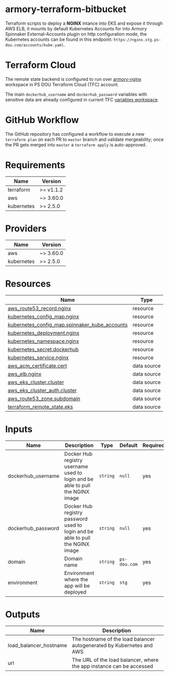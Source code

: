 # armory-terraform-bitbucket

Terraform scripts to deploy a **NGINX** intance into EKS and expose it through AWS ELB, it mounts by default Kubernetes Accounts for into Armory Spinnaker External-Accounts plugin on http configuration mode, the Kubernetes accounts can be found in this endpoint: `https://nginx.stg.ps-dou.com/accounts/kube.yaml`.

# Terraform Cloud

The remote state backend is configured to run over [armory-nginx](https://app.terraform.io/app/dou-armory/workspaces/armory-nginx) workspace in PS DOU Terraform Cloud (TFC) account.

The main `dockerhub_username` and `dockerhub_password` variables with sensitive data are already configured in current TFC [variables workspace](https://app.terraform.io/app/dou-armory/workspaces/armory-nginx/variables).

# GitHub Workflow

The GitHub repository has configured a workflow to execute a new `terraform plan` on each PR to `master` branch and validate mergeability; once the PR gets merged into `master` a `terraform apply` is auto-approved.

# Requirements

|Name      |Version     |
|----------|------------|
|terraform |>= v1.1.2   |
|aws       |~> 3.60.0   |
|kubernetes|>= 2.5.0    |

# Providers

|Name      |Version     |
|----------|------------|
|aws       |~> 3.60.0   |
|kubernetes|>= 2.5.0    |

# Resources

|Name|Type|
|-|-|
|[aws_route53_record.nginx](https://registry.terraform.io/providers/hashicorp/aws/latest/docs/resources/route53_record)|resource|
|[kubernetes_config_map.nginx](https://registry.terraform.io/providers/hashicorp/kubernetes/latest/docs/resources/config_map)|resource|
|[kubernetes_config_map.spinnaker_kube_accounts](https://registry.terraform.io/providers/hashicorp/kubernetes/latest/docs/resources/config_map)|resource|
|[kubernetes_deployment.nginx](https://registry.terraform.io/providers/hashicorp/kubernetes/latest/docs/resources/deployment)|resource|
|[kubernetes_namespace.nginx](https://registry.terraform.io/providers/hashicorp/kubernetes/latest/docs/resources/namespace)|resource|
|[kubernetes_secret.dockerhub](https://registry.terraform.io/providers/hashicorp/kubernetes/latest/docs/resources/secret)|resource|
|[kubernetes_service.nginx](https://registry.terraform.io/providers/hashicorp/kubernetes/latest/docs/resources/service)|resource|
|[aws_acm_certificate.cert](https://registry.terraform.io/providers/hashicorp/aws/latest/docs/data-sources/acm_certificate)|data source|
|[aws_elb.nginx](https://registry.terraform.io/providers/hashicorp/aws/latest/docs/resources/elb)|data source|
|[aws_eks_cluster.cluster](https://registry.terraform.io/providers/hashicorp/aws/latest/docs/data-sources/eks_cluster)|data source|
|[aws_eks_cluster_auth.cluster](https://registry.terraform.io/providers/hashicorp/aws/latest/docs/data-sources/eks_cluster_auth)|data source|
|[aws_route53_zone.subdomain](https://registry.terraform.io/providers/hashicorp/aws/latest/docs/data-sources/route53_zone)|data source|
|[terraform_remote_state.eks](https://www.terraform.io/language/state/remote-state-data)|data source|

# Inputs

|Name|Description|Type|Default|Required|
|----|-----------|----|-------|--------|
|dockerhub_username|Docker Hub registry username used to login and be able to pull the NGINX image|`string`|`null`|yes|
|dockerhub_password|Docker Hub registry password used to login and be able to pull the NGINX image|`string`|`null`|yes|
|domain|Domain name|`string`|`ps-dou.com`|yes|
|environment|Environment where the app will be deployed|`string`|`stg`|yes|

# Outputs

|Name|Description|
|----|-----------|
|load_balancer_hostname|The hostname of the load balancer autogenerated by Kubernetes and AWS|
|url|The URL of the load balancer, where the app instance can be accessed|

